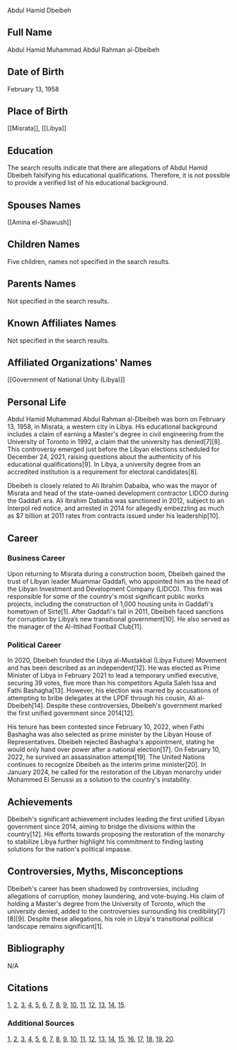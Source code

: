 Abdul Hamid Dbeibeh

## Full Name
Abdul Hamid Muhammad Abdul Rahman al-Dbeibeh

## Date of Birth
February 13, 1958

## Place of Birth
[[Misrata]], [[Libya]]

## Education
The search results indicate that there are allegations of Abdul Hamid Dbeibeh falsifying his educational qualifications. Therefore, it is not possible to provide a verified list of his educational background.

## Spouses Names
[[Amina el-Shawush]]

## Children Names
Five children, names not specified in the search results.

## Parents Names
Not specified in the search results.

## Known Affiliates Names
Not specified in the search results.

## Affiliated Organizations' Names
[[Government of National Unity (Libya)]]

## Personal Life

Abdul Hamid Muhammad Abdul Rahman al-Dbeibeh was born on February 13, 1958, in Misrata, a western city in Libya. His educational background includes a claim of earning a Master's degree in civil engineering from the University of Toronto in 1992, a claim that the university has denied[7][8]. This controversy emerged just before the Libyan elections scheduled for December 24, 2021, raising questions about the authenticity of his educational qualifications[9]. In Libya, a university degree from an accredited institution is a requirement for electoral candidates[8].

Dbeibeh is closely related to Ali Ibrahim Dabaiba, who was the mayor of Misrata and head of the state-owned development contractor LIDCO during the Gaddafi era. Ali Ibrahim Dabaiba was sanctioned in 2012, subject to an Interpol red notice, and arrested in 2014 for allegedly embezzling as much as $7 billion at 2011 rates from contracts issued under his leadership[10].

## Career

### Business Career

Upon returning to Misrata during a construction boom, Dbeibeh gained the trust of Libyan leader Muammar Gaddafi, who appointed him as the head of the Libyan Investment and Development Company (LIDCO). This firm was responsible for some of the country's most significant public works projects, including the construction of 1,000 housing units in Gaddafi's hometown of Sirte[1]. After Gaddafi's fall in 2011, Dbeibeh faced sanctions for corruption by Libya’s new transitional government[10]. He also served as the manager of the Al-Ittihad Football Club[11].

### Political Career

In 2020, Dbeibeh founded the Libya al-Mustakbal (Libya Future) Movement and has been described as an independent[12]. He was elected as Prime Minister of Libya in February 2021 to lead a temporary unified executive, securing 39 votes, five more than his competitors Aguila Saleh Issa and Fathi Bashagha[13]. However, his election was marred by accusations of attempting to bribe delegates at the LPDF through his cousin, Ali al-Dbeibeh[14]. Despite these controversies, Dbeibeh's government marked the first unified government since 2014[12].

His tenure has been contested since February 10, 2022, when Fathi Bashagha was also selected as prime minister by the Libyan House of Representatives. Dbeibeh rejected Bashagha's appointment, stating he would only hand over power after a national election[17]. On February 10, 2022, he survived an assassination attempt[19]. The United Nations continues to recognize Dbeibeh as the interim prime minister[20]. In January 2024, he called for the restoration of the Libyan monarchy under Mohammed El Senussi as a solution to the country's instability.

## Achievements

Dbeibeh's significant achievement includes leading the first unified Libyan government since 2014, aiming to bridge the divisions within the country[12]. His efforts towards proposing the restoration of the monarchy to stabilize Libya further highlight his commitment to finding lasting solutions for the nation's political impasse.

## Controversies, Myths, Misconceptions

Dbeibeh's career has been shadowed by controversies, including allegations of corruption, money laundering, and vote-buying. His claim of holding a Master's degree from the University of Toronto, which the university denied, added to the controversies surrounding his credibility[7][8][9]. Despite these allegations, his role in Libya's transitional political landscape remains significant[1].

## Bibliography

N/A

## Citations

[1](https://www.aljazeera.com/news/2021/2/6/abdul-hamid-dbeibah-who-is-libyas-new-prime-minister), [2](https://www.aa.com.tr/en/africa/profile-of-libyas-new-executive-authority-heads/2139211), [3](https://www.aljazeera.com/news/2022/3/3/libyan-parliament-swears-in-new-pm-as-crisis-deepens), [4](https://www.youm7.com/story/2021/11/24/%D8%AD%D9%81%D8%AA%D8%B1-%D9%88%D8%A7%D9%84%D8%AF%D8%A8%D9%8A%D8%A8%D8%A9-%D9%88%D8%A7%D9%84%D9%86%D8%A7%D9%8A%D8%B6-%D8%A3%D8%A8%D8%B1%D8%B2%D9%87%D9%85-%D9%82%D8%A8%D9%88%D9%84-%D8%A3%D9%88%D8%B1%D8%A7%D9%82-73-%D9%85%D8%B1%D8%B4%D8%AD%D8%A7-%D8%A8%D8%A7%D9%86%D8%AA%D8%AE%D8%A7%D8%A8%D8%A7%D8%AA/5568984), [5](https://www.afrique2050.com/2021/10/04/%D9%84%D9%8A%D8%A8%D9%8A%D8%A7-%D8%AB%D9%88%D8%B1%D8%A9-17-%D9%81%D8%A8%D8%B1%D8%A7%D9%8A%D8%B1-%D8%AA%D9%86%D8%AA%D8%B5%D8%B1-%D9%85%D8%B1%D8%A9-%D8%A3%D8%AE%D8%B1%D9%89-%D9%88%D8%A7%D9%84%D9%83%D9%84/), [6](https://www.aljazeera.com/news/2021/2/5/un-led-libya-forum-selects-new-interim-government), [7](https://www.lapresse.ca/international/afrique/2021-12-21/libye/une-presidentielle-a-haut-risque-fait-des-vagues-jusqu-au-canada.php), [8](https://www.occrp.org/en/daily/15976-libyans-who-looted-gaddafi-s-graft-ridden-development-fund-banked-at-credit-suisse), [9](https://www.bloomberg.com/news/articles/2021-03-10/libya-lawmakers-approve-first-unified-government-since-2014), [10](https://www.libyaherald.com/2021/02/05/breaking-new-unified-libyan-government-selected-by-lpdf-in-geneva/), [11](https://www.reuters.com/article/us-libya-security-idUSKBN2AA2K0), [12](https://edition.cnn.com/2022/02/10/africa/libya-prime-minister-assassination-attempt-intl/index.html), [13](https://www.dw.com/en/un-backs-libyas-interim-pm-despite-lawmakers-challenge/a-60595037), [14](https://www.rfi.fr/fr/afrique/20240125-libye-le-premier-ministre-dbeibah-veut-r%C3%A9instaurer-la-monarchie-pour-clore-l-imbroglio-des-%C3%A9lections), [15](https://www.atlanticcouncil.org/blogs/menasource/libyas-political-impasse-and-the-6-billion-question/).

### Additional Sources
[1](https://www.semanticscholar.org/paper/7572114bcda678c5f98bf0ca34d7c71946f8ec3b), [2](https://www.semanticscholar.org/paper/c5808e3ae1bf013d1c630e3b8ccb8790b663a847), [3](https://www.semanticscholar.org/paper/91fe3ea3129c770a2c0b961e34a1ba408290f00b), [4](https://www.semanticscholar.org/paper/ca5a96c30e6b9425bf98bc590c2f53d47b2b758f), [5](https://www.semanticscholar.org/paper/43b7705c94b48ef23a8364d01e023f31acaca492), [6](https://www.semanticscholar.org/paper/3c6ab8741a298a78b533baaa2cc3fdd01ff7327f), [7](https://www.semanticscholar.org/paper/d0c942a4bd90327acfce458c5d7eff304fca85a7), [8](https://www.semanticscholar.org/paper/213f2cd2ee71c335c95669b57ca786f10eb753b0), [9](https://www.semanticscholar.org/paper/f30b684b2991f3b13ab4b7746a9ec52d4fce206a), [10](https://www.semanticscholar.org/paper/36f3eedd230f574b7dc3ee1bb0c23c5a627c11d0), [11](https://www.semanticscholar.org/paper/6016ae50fc7439c904ba980a30c6cc13a513b1ef), [12](https://www.semanticscholar.org/paper/21627fec4c5dca9c5ba551e41a58378186fdb7a3), [13](https://www.semanticscholar.org/paper/2a314985c2001e3ba321bd1dd8ba5621996c4264), [14](https://www.semanticscholar.org/paper/89c15f4312664f85d7be5de72d95b24d463ddabb), [15](https://www.semanticscholar.org/paper/68037de9e4a58811b44c27009c944fd6b493cb7d), [16](https://www.semanticscholar.org/paper/3222b5a36a228b87af0954b044b29c27f45f0c7c), [17](https://www.semanticscholar.org/paper/d1457d1c301c850a5cdbac2a6b498ff731a8114b), [18](https://www.semanticscholar.org/paper/039830bee65eaf357bfc4d27674330a1fe892ab7), [19](https://www.semanticscholar.org/paper/449af56b5af9e0879733c76d12166303894ec89d), [20](https://www.semanticscholar.org/paper/5f680c11827cfb0573b429286cea39729558bb50).